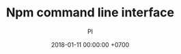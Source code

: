 ---
layout: post
creationdate:  2018-01-10 00:00:00 +0700
title: Npm command line interface
permalink: /book/ntb/ntb-e1.1/
author: PI
date: 2018-01-11 00:00:00 +0700
---